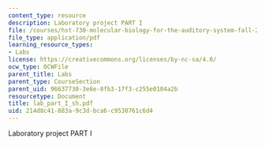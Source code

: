 ```yaml
---
content_type: resource
description: Laboratory project PART I
file: /courses/hst-730-molecular-biology-for-the-auditory-system-fall-2002/214d8c41883a9c3dbca6c9530761c6d4_lab_part_I_sh.pdf
file_type: application/pdf
learning_resource_types:
- Labs
license: https://creativecommons.org/licenses/by-nc-sa/4.0/
ocw_type: OCWFile
parent_title: Labs
parent_type: CourseSection
parent_uid: 96637730-3e6e-8fb3-17f3-c255e0104a2b
resourcetype: Document
title: lab_part_I_sh.pdf
uid: 214d8c41-883a-9c3d-bca6-c9530761c6d4
---
```

Laboratory project PART I